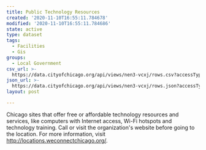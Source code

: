 ```yaml
---
title: Public Technology Resources
created: '2020-11-10T16:55:11.784678'
modified: '2020-11-10T16:55:11.784686'
state: active
type: dataset
tags:
  - Facilities
  - Gis
groups:
  - Local Government
csv_url: >-
  https://data.cityofchicago.org/api/views/nen3-vcxj/rows.csv?accessType=DOWNLOAD
json_url: >-
  https://data.cityofchicago.org/api/views/nen3-vcxj/rows.json?accessType=DOWNLOAD
layout: post

---
```

Chicago sites that offer free or affordable technology resources and services, like computers with Internet access, Wi-Fi hotspots and technology training. Call or visit the organization's website before going to the location. For more information, visit http://locations.weconnectchicago.org/.
